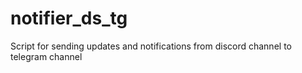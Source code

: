 # notifier_ds_tg
Script for sending updates and notifications from discord channel to telegram channel
